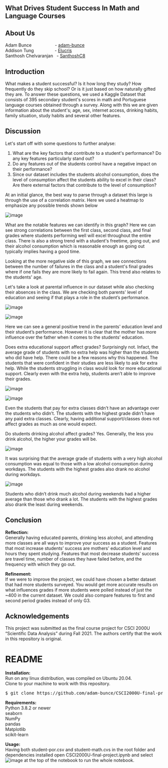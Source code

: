 ## What Drives Student Success In Math and Language Courses

## About Us
Adam Bunce     &nbsp;  &nbsp; &nbsp; &nbsp; &nbsp; &nbsp; &nbsp; &nbsp; &nbsp;  - [adam-bunce](https://github.com/adam-bunce)<br>
Addison Tung  &nbsp;  &nbsp; &nbsp; &nbsp; &nbsp; &nbsp;  &nbsp; &nbsp; - [Elucris]( https://github.com/Elucris) <br>
Santhosh Chelvaranjan &nbsp; - [SanthoshC8]( https://github.com/SanthoshC8)<br>


## Introduction
What makes a student successful? Is it how long they study? How frequently do they skip school? Or is it just based on how naturally gifted they are. To answer these questions, we used a Kaggle Dataset that consists of 395 secondary student's scores in math and Portuguese language courses obtained through a survey. Along with this we are given information about the student's; age, sex, internet access, drinking habits, family situation, study habits and several other features. 




## Discussion 
Let's start off with some questions to further analyse:
1. What are the key factors that contribute to a student's performance? Do any key features particularly stand out?
2. Do any features out of the students control have a negative impact on their performance?
3. Since our dataset includes the students alcohol consumption, does the level of consumption affect the students ability to excel in their class? Are there external factors that contribute to the level of consumption?

At an initial glance, the best way to parse through a dataset this large is through the use of a correlation matrix. Here we used a heatmap to emphasize any possible trends shown below

![image](https://user-images.githubusercontent.com/74341873/144947713-6b993f2e-f4cc-4da1-9ad2-0a6639857546.png)

What are the notable features we can identify in this graph? Here we can see strong correlations between the first class, second class, and final grades where students performing well will excel throughout the entire class. There is also a strong trend with a student's freetime, going out, and their alcohol consumption which is reasonable enough as going out typically implies having a good time.

Looking at the more negative side of this graph, we see connections between the number of failures in the class and a student's final grades where if one fails they are more likely to fail again. This trend also relates to the students' age.

Let's take a look at parental influence in our dataset while also checking their absences in the class. We are checking both parents' level of education and seeing if that plays a role in the student’s performance.


![image](https://user-images.githubusercontent.com/74341873/144949542-07d7b5bb-d7ab-41c6-8a97-447d5b896c19.png)

![image](https://user-images.githubusercontent.com/74341873/144949552-c02e0227-9622-4906-b4d4-6bbeac2b9e0f.png)


Here we can see a general positive trend in the parents' education level and their student’s performance. However it is clear that the mother has more influence over the father when it comes to the students' education.


Does extra educational support affect grades? Surprisingly not. Infact, the average grade of students with no extra help was higher than the students who did have help. There could be a few reasons why this happened. The students that were confident in their studies are less likely to ask for extra help. While the students struggling in class would look for more educational support. Clearly even with the extra help, students aren’t able to improve their grades.

![image](https://user-images.githubusercontent.com/74341873/144948299-2dd21d13-b0fe-49f5-b0e5-9c3095ddc38f.png)

![image](https://user-images.githubusercontent.com/74341873/144948464-90cade49-b2ce-40ee-9cb7-6a526dd456ae.png)


Even the students that pay for extra classes didn’t have an advantage over the students who didn’t. The students with the highest grade didn’t have any paid extra classes. 
Clearly, having additional support/classes does not affect grades as much as one would expect.




Do students drinking alcohol affect grades? Yes. Generally, the less you drink alcohol, the higher your grades will be. 

![image](https://user-images.githubusercontent.com/74341873/144948365-8380023e-0128-47ef-8cb7-904440151308.png)


It was surprising that the average grade of students with a very high alcohol consumption was equal to those with a low alcohol consumption during workdays. The students with the highest grades also drank no alcohol during workdays. 

![image](https://user-images.githubusercontent.com/74341873/144948551-4a42e0a1-d406-4654-a2d4-155490974e6c.png)



Students who didn’t drink much alcohol during weekends had a higher average than those who drank a lot. The students with the highest grades also drank the least during weekends.



## Conclusion
<b>Reflection: </b><br>
Generally having educated parents, drinking less alcohol, and attending more classes are all ways to improve your success as a student.
Features that most increase students’ success are mothers' education level and hours they spent studying. 
Features that most decrease students’ success are travel time, number of classes they have failed before, and the frequency with which they go out.



<b>Refinement:</b> <br>
If we were to improve the project, we could have chosen a better dataset that had more students surveyed. You would get more accurate results on what influences grades if more students were polled instead of just the ~400 in the current dataset. 
We could also compare features to first and second period grades instead of only G3.


## Acknowledgements

This project was submitted as the final course project for CSCI 2000U “Scientific 
Data Analysis” during Fall 2021. The authors certify that the work in this 
repository is original.

# README
<b>Installation:</b><br>
Run on any linux distribution, was compiled on Ubuntu 20.04.<br>
Clone to your machine to work with this repository.
<pre>$ git clone https://github.com/adam-bunce/CSCI2000U-final-project </pre>

<b>Requirements:</b><br>
Python 3.8.2 or newer <br>
seaborn               <br>
NumPy                 <br>
pandas                <br>
Matplotlib            <br>
scikit-learn          <br>

<b>Usage:</b><br>
Having both student-por.csv and student-math.cvs in the root folder and dependencies installed open CSCI2000U-final-project.ipynb and select ![image](https://user-images.githubusercontent.com/74341873/144947949-23c87493-d001-4b36-866e-bbe8327f7e52.png) at the top of the notebook to run the whole notebook.
